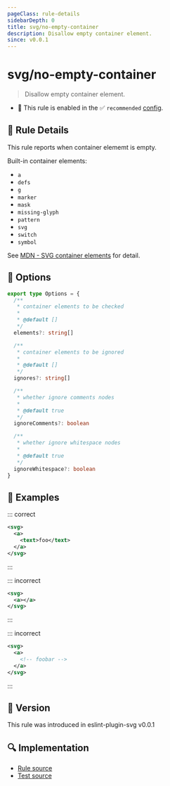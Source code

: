 ```yaml
---
pageClass: rule-details
sidebarDepth: 0
title: svg/no-empty-container
description: Disallow empty container element.
since: v0.0.1
---
```


# svg/no-empty-container

> Disallow empty container element.

- 💼 This rule is enabled in the ✅ `recommended` [config](https://github.com/ntnyq/eslint-plugin-svg#rules).

## :book: Rule Details

This rule reports when container elememt is empty.

Built-in container elements:

- `a`
- `defs`
- `g`
- `marker`
- `mask`
- `missing-glyph`
- `pattern`
- `svg`
- `switch`
- `symbol`

See [MDN - SVG container elements](https://developer.mozilla.org/en-US/docs/Web/SVG/Element#container_elements) for detail.

## :wrench: Options

```ts
export type Options = {
  /**
   * container elements to be checked
   *
   * @default []
   */
  elements?: string[]

  /**
   * container elements to be ignored
   *
   * @default []
   */
  ignores?: string[]

  /**
   * whether ignore comments nodes
   *
   * @default true
   */
  ignoreComments?: boolean

  /**
   * whether ignore whitespace nodes
   *
   * @default true
   */
  ignoreWhitespace?: boolean
}
```

## :apple: Examples

::: correct

```xml
<svg>
  <a>
    <text>foo</text>
  </a>
</svg>
```

:::

::: incorrect

```xml eslint-check
<svg>
  <a></a>
</svg>
```

:::

::: incorrect

```xml eslint-check
<svg>
  <a>
    <!-- foobar -->
  </a>
</svg>
```

:::

## :rocket: Version

This rule was introduced in eslint-plugin-svg v0.0.1

## :mag: Implementation

- [Rule source](https://github.com/ntnyq/eslint-plugin-svg/blob/main/src/rules/no-empty-container.ts)
- [Test source](https://github.com/ntnyq/eslint-plugin-svg/blob/main/tests/rules/no-empty-container.test.ts)
